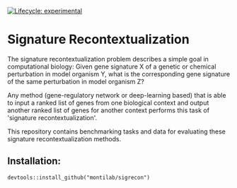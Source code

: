 <!-- badges: start -->
[![Lifecycle: experimental](https://img.shields.io/badge/lifecycle-experimental-orange.svg)](https://lifecycle.r-lib.org/articles/stages.html#experimental)
<!-- badges: end -->
  
# Signature Recontextualization

The signature recontextualization problem describes a simple goal in computational biology:
Given gene signature X of a genetic or chemical perturbation in model organism Y, what is the corresponding gene signature of the same perturbation in model organism Z?

Any method (gene-regulatory network or deep-learning based) that is able to input a ranked list of genes from one biological context and output another ranked list of genes for another context performs this task of 'signature recontextualization'.

This repository contains benchmarking tasks and data for evaluating these signature recontextualization methods.

## Installation:
```
devtools::install_github("montilab/sigrecon")
```
